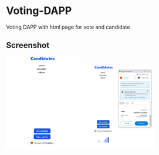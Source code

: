 # Voting-DAPP
Voting DAPP with html page for vote and candidate

## Screenshot

<a href="url"><img src="https://github.com/tommaso-caputi/voting-DAPP/blob/main/screen/standard.PNG" width="40%" height="40%"><img src="https://github.com/tommaso-caputi/voting-DAPP/blob/main/screen/Loading.PNG" width="40%" height="40%"></a>
